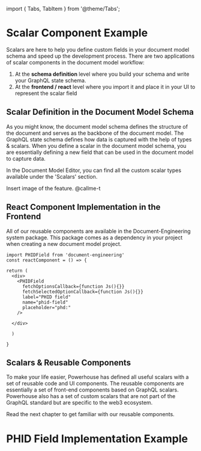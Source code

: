 import { Tabs, TabItem } from '@theme/Tabs';

# Scalar Component Example

Scalars are here to help you define custom fields in your document model schema and speed up the development process.
There are two applications of scalar components in the document model workflow:

1. At the **schema definition** level where you build your schema and write your GraphQL state schema.
2. At the **frontend / react** level where you import it and place it in your UI to represent the scalar field

## Scalar Definition in the Document Model Schema

As you might know, the document model schema defines the structure of the document and serves as the backbone of the document model. The GraphQL state schema defines how data is captured with the help of types & scalars. When you define a scalar in the document model schema, you are essentially defining a new field that can be used in the document model to capture data.

In the Document Model Editor, you can find all the custom scalar types available under the 'Scalars' section.

Insert image of the feature. @callme-t

## React Component Implementation in the Frontend

All of our reusable components are available in the Document-Engineering system package.
This package comes as a dependency in your project when creating a new document model project.
````
import PHIDField from 'document-engineering'
const reactComponent = () => {

return (
  <div>
    <PHIDField
      fetchOptionsCallback={function Js(){}}
      fetchSelectedOptionCallback={function Js(){}}
      label="PHID field"
      name="phid-field"
      placeholder="phd:"
    />

  </div>
  
  )

}
````

## Scalars & Reusable Components

To make your life easier, Powerhouse has defined all useful scalars with a set of reusable code and UI components.
The reusable components are essentially a set of front-end components based on GraphQL scalars. Powerhouse also has a set of custom scalars that are not part of the GraphQL standard but are specific to the web3 ecosystem.

Read the next chapter to get familiar with our reusable components. 

# PHID Field Implementation Example

